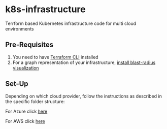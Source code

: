 # k8s-infrastructure

Terrform based Kubernetes infrastructure code for multi cloud environments

## Pre-Requisites

1. You need to have [Terraform CLI](https://www.terraform.io/docs/commands/index.html) installed
2. For a graph representation of your infrastructure, [install blast-radius visualization](https://github.com/28mm/blast-radius)

## Set-Up

Depending on which cloud provider, follow the instructions as described in the specific folder structure:

For Azure click [here](https://github.com/joesan/k8s-infrastructure/tree/master/azure)

For AWS click [here]()
